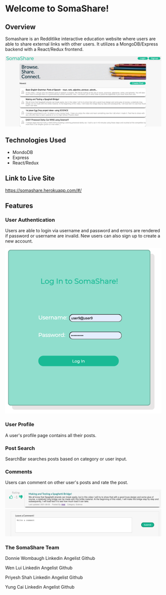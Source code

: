 # Welcome to SomaShare!

## Overview

Somashare is an Redditlike interactive education website where users are able to share external links with other users. It utilizes a MongoDB/Express backend with a React/Redux frontend. 

![Somashare](https://github.com/SymmetricInDesign/SomaShare/blob/main/Screen%20Shot%202021-08-04%20at%207.46.36%20PM.png)


## Technologies Used

- MondoDB
- Express
- React/Redux

## Link to Live Site

https://somashare.herokuapp.com/#/

## Features

### User Authentication

Users are able to login via username and password and errors are rendered if password or username are invalid. New users can also sign up to create a new account.

![Somashare](https://github.com/SymmetricInDesign/SomaShare/blob/main/Screen%20Shot%202021-08-04%20at%207.51.25%20PM.png)

### User Profile

A user's profile page contains all their posts.

### Post Search 

SearchBar searches posts based on category or user input.

### Comments 

Users can comment on other user's posts and rate the post.

![Somashare](https://github.com/SymmetricInDesign/SomaShare/blob/main/Screen%20Shot%202021-08-04%20at%208.36.36%20PM.png)
![Somashare](https://github.com/SymmetricInDesign/SomaShare/blob/main/Screen%20Shot%202021-08-04%20at%208.36.41%20PM.png)

### The SomaShare Team

Donnie Wombaugh
Linkedin
Angelist
Github

Wen Lui
Linkedin
Angelist
Github

Priyesh Shah
Linkedin
Angelist
Github

Yung Cai
Linkedin
Angelist
Github
